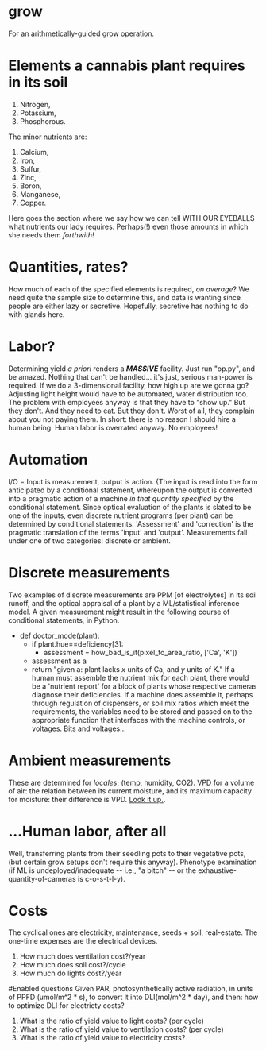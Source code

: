 # grow
For an arithmetically-guided grow operation.

# Elements a cannabis plant requires in its soil

1. Nitrogen, 
2. Potassium,
3. Phosphorous.

The minor nutrients are:
1. Calcium,
2. Iron,
3. Sulfur,
4. Zinc,
5. Boron,
6. Manganese,
7. Copper.

Here goes the section where we say how we can tell WITH OUR EYEBALLS what nutrients our lady requires. Perhaps(!) even those amounts in which she needs them *forthwith!*

# Quantities, rates?

How much of each of the specified elements is required, *on average*? We need quite the sample size to determine this, and data is wanting since people are either lazy or secretive. Hopefully, secretive has nothing to do with glands here.

# Labor?

Determining yield *a priori* renders a ***MASSIVE*** facility. Just run "op.py", and be amazed. Nothing that can't be handled... it's just, serious man-power is required. If we do a 3-dimensional facility, how high up are we gonna go? Adjusting light height would have to be automated, water distribution too. The problem with employees anyway is that they have to "show up." But they don't. And they need to eat. But they don't. Worst of all, they complain about you not paying them. In short: there is no reason I should hire a human being. Human labor is overrated anyway. No employees!

# Automation

I/O = Input is measurement, output is action. {The input is read into the form anticipated by a conditional statement, whereupon the output is converted into a pragmatic action of a machine *in that quantity specified* by the conditional statement. Since optical evaluation of the plants is slated to be one of the inputs, even discrete nutrient programs (per plant) can be determined by conditional statements. 'Assessment' and 'correction' is the pragmatic translation of the terms 'input' and 'output'. Measurements fall under one of two categories: discrete or ambient. 

# Discrete measurements

Two examples of discrete measurements are PPM [of electrolytes] in its soil runoff, and the optical appraisal of a plant by a ML/statistical inference model. A given measurement might result in the following course of conditional statements, in Python. 
 - def doctor_mode(plant):
     - if plant.hue==deficiency[3]:
         - assessment = how_bad_is_it(pixel_to_area_ratio, ['Ca', 'K'])
	 - assessment as a
	 - return "given a: plant lacks *x* units of Ca, and *y* units of K."
If a human must assemble the nutrient mix for each plant, there would be a 'nutrient report' for a block of plants whose respective cameras diagnose their deficiencies. If a machine does assemble it, perhaps through regulation of dispensers, or soil mix ratios which meet the requirements, the variables need to be stored and passed on to the appropriate function that interfaces with the machine controls, or voltages. Bits and voltages... 

# Ambient measurements

These are determined for *locales*; (temp, humidity, CO2). VPD for a volume of air: the relation between its current moisture, and its maximum capacity for moisture: their difference is VPD. [Look it up.](https://en.wikipedia.org/wiki/Vapour-pressure_deficit).

# ...Human labor, after all
Well, transferring plants from their seedling pots to their vegetative pots, (but certain grow setups don't require this anyway). Phenotype examination (if ML is undeployed/inadequate -- i.e., "a bitch" -- or the exhaustive-quantity-of-cameras is c-o-s-t-l-y). 

# Costs

The cyclical ones are electricity, maintenance, seeds + soil, real-estate. The one-time expenses are the electrical devices.

1. How much does ventilation cost?/year
2. How much does soil cost?/cycle
3. How much do lights cost?/year

#Enabled questions
Given PAR, photosynthetically active radiation, in units of PPFD (umol/m^2 * s), to convert it into DLI(mol/m^2 * day), and then: how to optimize DLI for electricty costs?

1. What is the ratio of yield value to light costs? (per cycle)
2. What is the ratio of yield value to ventilation costs? (per cycle)
3. What is the ratio of yield value to electricity costs?
